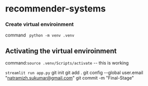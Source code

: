 # recommender-systems
### Create virtual enviroinment
command `` python -m venv .venv``

## Activating the virtual enviroinment
command:``source .venv/Scripts/activate`` -- this is working

``streamlit run app.py``
git init
git add .
git config --global user.email "natramizh.sukumar@gmail.com"
git commit -m "Final-Stage"